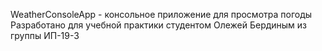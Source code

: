 WeatherConsoleApp - консольное приложение для просмотра погоды 
Разработано для учебной практики студентом Олежей Бердиным из группы ИП-19-3
